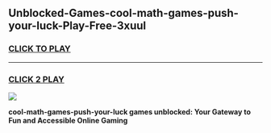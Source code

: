 
## Unblocked-Games-cool-math-games-push-your-luck-Play-Free-3xuul
<h3>
<a href="https://premium76.site?title=cool-math-games-push-your-luck&ref=15A">CLICK TO PLAY</a></h3>
<hr>

<h3>
<a href="https://premium76.site?title=cool-math-games-push-your-luck&ref=15A">CLICK 2 PLAY</a>
  
</h3>

<a href="https://premium76.site?title=cool-math-games-push-your-luck&ref=15A"><img src="https://clearcache.store/games.png"></a>


**cool-math-games-push-your-luck games unblocked: Your Gateway to Fun and Accessible Online Gaming**
